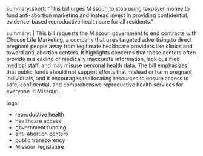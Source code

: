 summary_short: "This bill urges Missouri to stop using taxpayer money to fund anti-abortion marketing and instead invest in providing confidential, evidence-based reproductive health care for all residents."

summary: |
  This bill requests the Missouri government to end contracts with Choose Life Marketing, a company that uses targeted advertising to direct pregnant people away from legitimate healthcare providers like clinics and toward anti-abortion centers. It highlights concerns that these centers often provide misleading or medically inaccurate information, lack qualified medical staff, and may misuse personal health data. The bill emphasizes that public funds should not support efforts that mislead or harm pregnant individuals, and it encourages reallocating resources to ensure access to safe, confidential, and comprehensive reproductive health services for everyone in Missouri.

tags:
  - reproductive health
  - healthcare access
  - government funding
  - anti-abortion centers
  - public transparency
  - Missouri legislature
